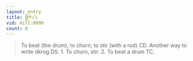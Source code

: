 ```yaml
---
layout: entry
title: སྐྲོག་√1
vid: Hill:0099
count: 0
---
```

> To beat (the drum); to churn; to stir (with a rod) CD\. Another way to write dkrog DS\. 1\. To churn, stir\. 2\. To beat a drum TC\.


